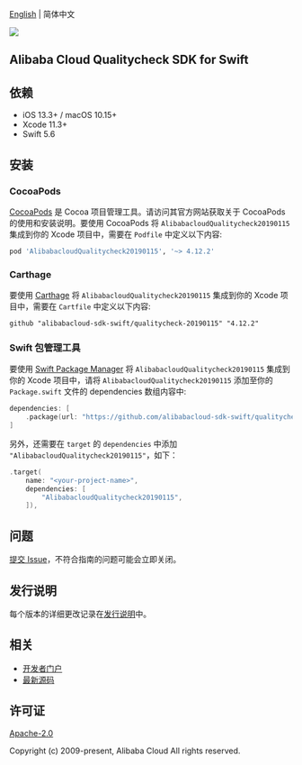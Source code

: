 [English](README.md) | 简体中文

![](https://aliyunsdk-pages.alicdn.com/icons/AlibabaCloud.svg)

## Alibaba Cloud Qualitycheck SDK for Swift

## 依赖

- iOS 13.3+ / macOS 10.15+
- Xcode 11.3+
- Swift 5.6

## 安装

### CocoaPods

[CocoaPods](https://cocoapods.org) 是 Cocoa 项目管理工具。请访问其官方网站获取关于 CocoaPods 的使用和安装说明。要使用 CocoaPods 将 `AlibabacloudQualitycheck20190115` 集成到你的 Xcode 项目中，需要在 `Podfile` 中定义以下内容:

```ruby
pod 'AlibabacloudQualitycheck20190115', '~> 4.12.2'
```

### Carthage

要使用 [Carthage](https://github.com/Carthage/Carthage) 将 `AlibabacloudQualitycheck20190115` 集成到你的 Xcode 项目中，需要在 `Cartfile` 中定义以下内容:

```ogdl
github "alibabacloud-sdk-swift/qualitycheck-20190115" "4.12.2"
```

### Swift 包管理工具

要使用 [Swift Package Manager](https://swift.org/package-manager/) 将 `AlibabacloudQualitycheck20190115` 集成到你的 Xcode 项目中，请将 `AlibabacloudQualitycheck20190115` 添加至你的 `Package.swift` 文件的 dependencies 数组内容中:

```swift
dependencies: [
    .package(url: "https://github.com/alibabacloud-sdk-swift/qualitycheck-20190115.git", from: "4.12.2")
]
```

另外，还需要在 `target` 的 `dependencies` 中添加 `"AlibabacloudQualitycheck20190115"`，如下：

```swift
.target(
    name: "<your-project-name>",
    dependencies: [
        "AlibabacloudQualitycheck20190115",
    ]),
```

## 问题

[提交 Issue](https://github.com/alibabacloud-sdk-swift/qualitycheck-20190115/issues/new)，不符合指南的问题可能会立即关闭。

## 发行说明

每个版本的详细更改记录在[发行说明](./ChangeLog.txt)中。

## 相关

* [开发者门户](https://next.api.aliyun.com/home)
* [最新源码](https://github.com/alibabacloud-sdk-swift/qualitycheck-20190115)

## 许可证

[Apache-2.0](http://www.apache.org/licenses/LICENSE-2.0)

Copyright (c) 2009-present, Alibaba Cloud All rights reserved.
